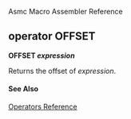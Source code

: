 Asmc Macro Assembler Reference

## operator OFFSET

**OFFSET _expression_**

Returns the offset of _expression_.

#### See Also

[Operators Reference](readme.md)
